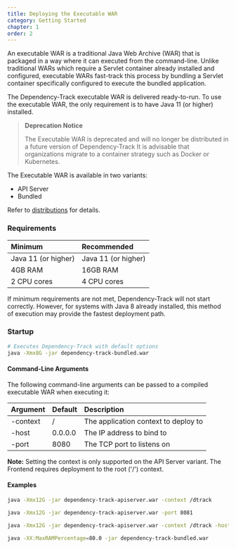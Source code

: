 ```yaml
---
title: Deploying the Executable WAR
category: Getting Started
chapter: 1
order: 2
---
```


An executable WAR is a traditional Java Web Archive (WAR) that is packaged in a way where it can executed from 
the command-line. Unlike traditional WARs which require a Servlet container already installed and 
configured, executable WARs fast-track this process by bundling a Servlet container specifically configured to 
execute the bundled application.

The Dependency-Track executable WAR is delivered ready-to-run. To use the executable WAR, the only requirement 
is to have Java 11 (or higher) installed.

> **Deprecation Notice**
>
> The Executable WAR is deprecated and will no longer be distributed in a future version of Dependency-Track
> It is advisable that organizations migrate to a container strategy such as Docker or Kubernetes.

The Executable WAR is available in two variants:
* API Server
* Bundled
  
Refer to [distributions](../distributions/) for details.

### Requirements

| Minimum             | Recommended         |
|:--------------------|:--------------------|
| Java 11 (or higher) | Java 11 (or higher) |
| 4GB RAM             | 16GB RAM            |
| 2 CPU cores         | 4 CPU cores         |

If minimum requirements are not met, Dependency-Track will not start correctly. However, for systems with Java 8 
already installed, this method of execution may provide the fastest deployment path.

### Startup

```bash
# Executes Dependency-Track with default options
java -Xmx8G -jar dependency-track-bundled.war
```

#### Command-Line Arguments

The following command-line arguments can be passed to a compiled executable WAR when executing it:

| Argument | Default | Description |
|:---------|:--------|:------------|
| -context | /       | The application context to deploy to |
| -host    | 0.0.0.0 | The IP address to bind to |
| -port    | 8080    | The TCP port to listens on |


**Note:** Setting the context is only supported on the API Server variant. The Frontend requires deployment to the root ('/') context.


#### Examples

```bash
java -Xmx12G -jar dependency-track-apiserver.war -context /dtrack
```

```bash
java -Xmx12G -jar dependency-track-apiserver.war -port 8081
```

```bash
java -Xmx12G -jar dependency-track-apiserver.war -context /dtrack -host 192.168.1.16 -port 9000
```

```bash
java -XX:MaxRAMPercentage=80.0 -jar dependency-track-bundled.war
```
